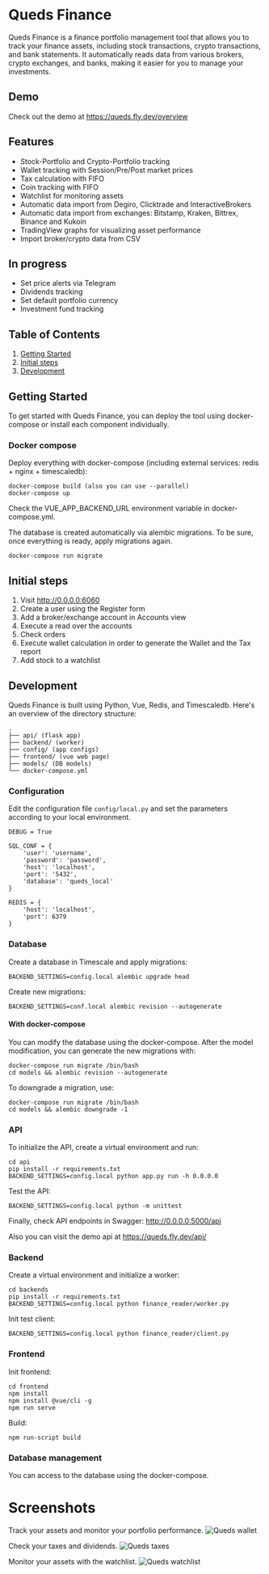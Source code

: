# Queds Finance
Queds Finance is a finance portfolio management tool that allows you to track your finance assets, including stock transactions, crypto transactions, and bank statements. It automatically reads data from various brokers, crypto exchanges, and banks, making it easier for you to manage your investments.



## Demo
Check out the demo at https://queds.fly.dev/overview

## Features
* Stock-Portfolio and Crypto-Portfolio tracking
* Wallet tracking with Session/Pre/Post market prices
* Tax calculation with FIFO
* Coin tracking with FIFO
* Watchlist for monitoring assets
* Automatic data import from Degiro, Clicktrade and InteractiveBrokers
* Automatic data import from exchanges: Bitstamp, Kraken, Bittrex, Binance and Kukoin
* TradingView graphs for visualizing asset performance
* Import broker/crypto data from CSV

## In progress
* Set price alerts via Telegram
* Dividends tracking
* Set default portfolio currency
* Investment fund tracking

## Table of Contents
1. [Getting Started](#getting-started)
2. [Initial steps](#initial-steps)
3. [Development](#development)

## Getting Started
To get started with Queds Finance, you can deploy the tool using docker-compose or install each component individually.

### Docker compose
Deploy everything with docker-compose (including external services: redis + nginx + timescaledb):
```
docker-compose build (also you can use --parallel)
docker-compose up
```
Check the VUE_APP_BACKEND_URL environment variable in docker-compose.yml. 

The database is created automatically via alembic migrations. To be sure, once everything is ready, apply migrations again.
```
docker-compose run migrate
```

## Initial steps
1. Visit http://0.0.0.0:6060
2. Create a user using the Register form
3. Add a broker/exchange account in Accounts view
4. Execute a read over the accounts
5. Check orders
6. Execute wallet calculation in order to generate the Wallet and the Tax report
7. Add stock to a watchlist

## Development
Queds Finance is built using Python, Vue, Redis, and Timescaledb. Here's an overview of the directory structure:

    .
    ├── api/ (flask app)
    ├── backend/ (worker) 
    ├── config/ (app configs)
    ├── frontend/ (vue web page)
    ├── models/ (DB models) 
    └── docker-compose.yml
    
### Configuration
Edit the configuration file `config/local.py` and set the parameters according to your local environment.
```
DEBUG = True

SQL_CONF = {
    'user': 'username',
    'password': 'password',
    'host': 'localhost',
    'port': '5432',
    'database': 'queds_local'
}

REDIS = {
    'host': 'localhost',
    'port': 6379
}
```
    
### Database
Create a database in Timescale and apply migrations:
```
BACKEND_SETTINGS=config.local alembic upgrade head
```

Create new migrations:
```
BACKEND_SETTINGS=conf.local alembic revision --autogenerate
```

#### With docker-compose
You can modify the database using the docker-compose. After the model modification, you can generate the new migrations with:
```
docker-compose run migrate /bin/bash
cd models && alembic revision --autogenerate
```

To downgrade a migration, use:
```
docker-compose run migrate /bin/bash
cd models && alembic downgrade -1
```

### API
To initialize the API, create a virtual environment and run:
```
cd api
pip install -r requirements.txt
BACKEND_SETTINGS=config.local python app.py run -h 0.0.0.0
```

Test the API:
```
BACKEND_SETTINGS=config.local python -m unittest
```

Finally, check API endpoints in Swagger: http://0.0.0.0:5000/api

Also you can visit the demo api at https://queds.fly.dev/api/

### Backend
Create a virtual environment and initialize a worker:
```
cd backends
pip install -r requirements.txt
BACKEND_SETTINGS=config.local python finance_reader/worker.py
```

Init test client:
```
BACKEND_SETTINGS=config.local python finance_reader/client.py
```

### Frontend
Init frontend:
```
cd frontend
npm install
npm install @vue/cli -g
npm run serve
```

Build:
```
npm run-script build
```

### Database management
You can access to the database using the docker-compose.


# Screenshots
Track your assets and monitor your portfolio performance.
![Queds wallet](docs/img/wallet.png)

Check your taxes and dividends.
![Queds taxes](docs/img/taxes.png)

Monitor your assets with the watchlist.
![Queds watchlist](docs/img/watchlist.png)
